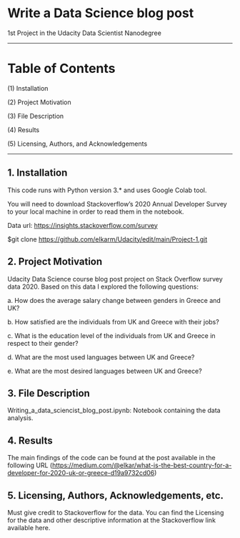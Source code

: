 # Write a Data Science blog post

1st Project in the Udacity Data Scientist Nanodegree
_______________________________________________________________________________________________________________________________________________________________________________

# Table of Contents

 (1)  Installation
 
 (2)  Project Motivation
 
 (3)  File Description
 
 (4)  Results
 
 (5)  Licensing, Authors, and Acknowledgements

-------------------------------------------------------------------------------------------------------------------------------------------------------------------------------

## 1. Installation

This code runs with Python version 3.* and uses Google Colab tool.

You will need to download Stackoverflow’s 2020 Annual Developer Survey to your local machine in order to read them in the notebook.

Data url: https://insights.stackoverflow.com/survey

$git clone https://github.com/elkarm/Udacity/edit/main/Project-1.git


## 2. Project Motivation

Udacity Data Science course blog post project on Stack Overflow survey data 2020. Based on this data I explored the following questions:

a. How does the average salary change between genders in Greece and UK?

b. How satisfied are the individuals from UK and Greece with their jobs?

c. What is the education level of the individuals from UK and Greece in respect to their gender?

d. What are the most used languages between UK and Greece?

e. What are the most desired languages between UK and Greece?



## 3. File Description

Writing_a_data_sciencist_blog_post.ipynb: Notebook containing the data analysis.

## 4. Results

The main findings of the code can be found at the post available in the following URL (https://medium.com/@elkar/what-is-the-best-country-for-a-developer-for-2020-uk-or-greece-d19a9732cd06)

## 5. Licensing, Authors, Acknowledgements, etc.

Must give credit to Stackoverflow for the data. You can find the Licensing for the data and other descriptive information at the Stackoverflow link available here.
